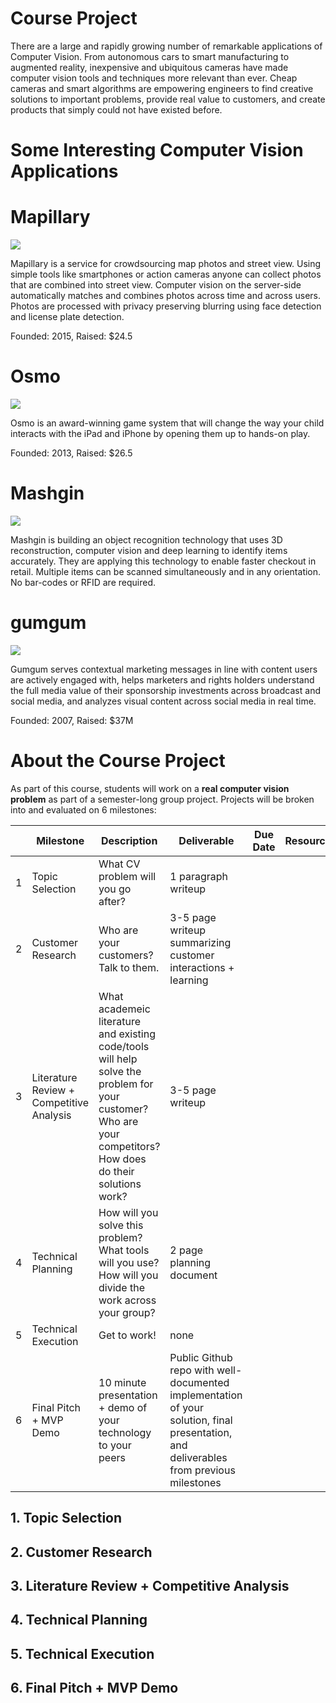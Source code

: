 # Course Project

There are a large and rapidly growing number of remarkable applications of Computer Vision. From autonomous cars to smart manufacturing to augmented reality, inexpensive and ubiquitous cameras have made computer vision tools and techniques more relevant than ever. Cheap cameras and smart algorithms are empowering engineers to find creative solutions to important problems, provide real value to customers, and create products that simply could not have existed before.

# Some Interesting Computer Vision Applications

# Mapillary 

![](graphics/github_lander_3.gif)

Mapillary is a service for crowdsourcing map photos and street view. Using simple tools like smartphones or action cameras anyone can collect photos that are combined into street view. Computer vision on the server-side automatically matches and combines photos across time and across users. Photos are processed with privacy preserving blurring using face detection and license plate detection.

Founded: 2015, Raised: $24.5


# Osmo
![](graphics/github_lander_4.gif)

Osmo is an award-winning game system that will change the way your child interacts with the iPad and iPhone by opening them up to hands-on play.

Founded: 2013, Raised: $26.5

# Mashgin
![](graphics/github_lander_5.gif)

Mashgin is building an object recognition technology that uses 3D reconstruction, computer vision and deep learning to identify items accurately. They are applying this technology to enable faster checkout in retail. Multiple items can be scanned simultaneously and in any orientation. No bar-codes or RFID are required.


# gumgum
![](graphics/github_lander_6.gif)

Gumgum serves contextual marketing messages in line with content users are actively engaged with, helps marketers and rights holders understand the full media value of their sponsorship investments across broadcast and social media, and analyzes visual content across social media in real time. 

Founded: 2007, Raised: $37M




# About the Course Project 

As part of this course, students will work on a **real computer vision problem** as part of a semester-long group project. Projects will be broken into and evaluated on 6 milestones:

|         |   Milestone     | Description                 | Deliverable           | Due Date      | Resources    | 
| ------- | --------------- | --------------------------- | --------------------- | -------------- | ---------   |
|    1    | Topic Selection | What CV problem will you go after?  | 1 paragraph writeup |    |    | 
|    2    | Customer Research | Who are your customers? Talk to them.| 3-5 page writeup summarizing customer interactions + learning | | |
|    3    | Literature Review + Competitive Analysis | What academeic literature and existing code/tools will help solve the problem for your customer? Who are your competitors? How does do their solutions work?| 3-5 page writeup | | |
|    4    | Technical Planning | How will you solve this problem? What tools will you use? How will you divide the work across your group? | 2 page planning document | | | 
|    5    | Technical Execution | Get to work! | none || |
|    6    | Final Pitch + MVP Demo | 10 minute presentation + demo of your technology to your peers  | Public Github repo with well-documented implementation of your solution, final presentation, and deliverables from previous milestones| | |



## 1. Topic Selection

## 2. Customer Research

## 3. Literature Review + Competitive Analysis

## 4. Technical Planning

## 5. Technical Execution

## 6. Final Pitch + MVP Demo